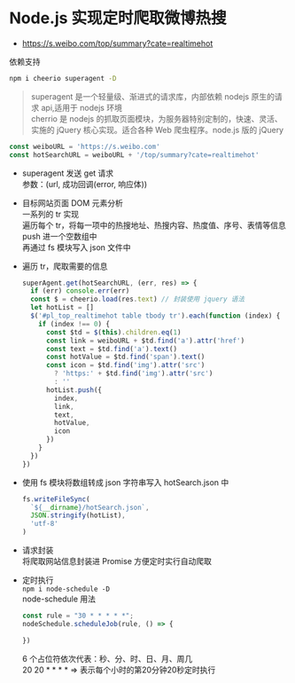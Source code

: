 # Node.js 实现定时爬取微博热搜  
- https://s.weibo.com/top/summary?cate=realtimehot  

依赖支持  
  ```bash
  npm i cheerio superagent -D
  ```
> superagent 是一个轻量级、渐进式的请求库，内部依赖 nodejs 原生的请求 api,适用于 nodejs 环境  
> cherrio 是 nodejs 的抓取页面模块，为服务器特别定制的，快速、灵活、实施的 jQuery 核心实现。适合各种 Web 爬虫程序。node.js 版的 jQuery  

```js
const weiboURL = 'https://s.weibo.com'
const hotSearchURL = weiboURL + '/top/summary?cate=realtimehot'
```

- superagent 发送 get 请求  
  参数：(url, 成功回调(error, 响应体))  
  
- 目标网站页面 DOM 元素分析  
  一系列的 tr 实现  
  遍历每个 tr，将每一项中的热搜地址、热搜内容、热度值、序号、表情等信息 push 进一个空数组中  
  再通过 fs 模块写入 json 文件中  

- 遍历 tr，爬取需要的信息  
  ```js
  superAgent.get(hotSearchURL, (err, res) => {
    if (err) console.err(err)
    const $ = cheerio.load(res.text) // 封装使用 jquery 语法
    let hotList = []
    $('#pl_top_realtimehot table tbody tr').each(function (index) {
      if (index !== 0) {
        const $td = $(this).children.eq(1)
        const link = weiboURL + $td.find('a').attr('href')
        const text = $td.find('a').text()
        const hotValue = $td.find('span').text()
        const icon = $td.find('img').attr('src')
          ? 'https:' + $td.find('img').attr('src')
          : ''
        hotList.push({
          index,
          link,
          text,
          hotValue,
          icon
        })
      }
    })
  })
  ```

- 使用 fs 模块将数组转成 json 字符串写入 hotSearch.json 中  
  ```js
  fs.writeFileSync(
    `${__dirname}/hotSearch.json`,
    JSON.stringify(hotList),
    'utf-8'
  )
  ```

- 请求封装  
  将爬取网站信息封装进 Promise 方便定时实行自动爬取  

- 定时执行  
  `npm i node-schedule -D`  
  node-schedule 用法  
  ```js
  const rule = "30 * * * * *";
  nodeSchedule.scheduleJob(rule, () => {
    
  })
  ```
  6 个占位符依次代表：秒、分、时、日、月、周几  
  20 20 * * * * => 表示每个小时的第20分钟20秒定时执行  
  
